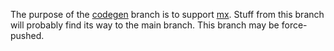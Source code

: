 
The purpose of the [codegen](https://github.com/webern/exile/tree/codegen/exile) branch is to support [mx](https://github.com/webern/mx/tree/master/CodeGen).
Stuff from this branch will probably find its way to the main branch.
This branch may be force-pushed.
